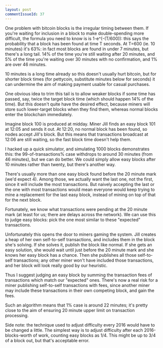 ```yaml
---
layout: post
commentIssueId: 37
---
```

One problem with bitcoin blocks is the irregular timing between them.
If you're waiting for inclusion in a block to make double-spending
more difficult, the formula you need to know is is 1-e^(-(T/600)):
this says the probability that a block has been found at time T
seconds.  At T=600 (ie. 10 minutes) it's 63%: in fact most blocks are
found in under 7 minutes, but there's a long tail.  14% of the time
you're still waiting after 20 minutes, and 5% of the time you're
waiting over 30 minutes with no confirmation, and 1% are over 46
minutes.

10 minutes is a long time already so this doesn't usually hurt
bitcoin, but for shorter block times (for pettycoin, substitute
minutes below for seconds) it can undermine the aim of making payment
usable for casual purchases.

One obvious idea to trim this tail is to allow weaker blocks if some
time has passed, say, twice the target block time (which should happen
14% of the time).  But this doesn't quite have the desired effect,
because miners will store such lower-target blocks when they find
them, whereas normal blocks enter the blockchain immediately.

Imagine block 100 is produced at midday.  Miner Jill finds an easy
block 101 at 12:05 and sends it out.  At 12:20, no normal block has
been found, so nodes accept Jill's block.  But this means that
transactions broadcast at 12:06 are still waiting, so the fast block
time doesn't help them.

I hacked up a quick simulator, and simulating 1000 blocks demonstrates
this: the 99-of-transactions% case withdrops to around 30 minutes
(from 46 minutes), but we can do better.  We could simply allow easy
blocks after 10 minutes rather than twenty, but there's another way.

There's usually more than one easy block found before the 20 minute
mark (we'd expect 4).  Among those, we actually want the last one, not
the first, since it will include the most transactions.  But naively
accepting the last or the one with most transactions would mean
everyone would keep trying to mine a replacement for the last easy
block, instead of mining on top of that for the next block.

Fortunately, we know what transactions were pending at the 20 minute
mark (at least for us; there are delays across the network).  We can
use this to judge easy blocks: pick the one most similar to these
"expected" transactions.

Unfortunately this opens the door to miners gaming the system.  Jill
creates a heap of her own self-to-self transactions, and includes them
in the block she's solving.  If she solves it, publish the block like
normal.  If she gets an easy solution, she would wait until just
before the 20 minute mark and she knows her easy block has a chance.
Then she publishes all those self-to-self transactions; any other
miner won't have included those transactions, and her block will look
really good by our heuristic.

Thus I suggest judging an easy block by summing the transaction fees
of transactions which match our "expected" ones.  There's now a real
risk for a miner publishing self-to-self transactions with fees, since
another miner may include these transactions in their own competing
block, and gain the fees.

Such an algorithm means that 1% case is around 22 minutes; it's pretty
close to the aim of ensuring 20 minute upper limit on transaction
processing.

Side note: the technique used to adjust difficulty every 2016 would
have to be changed a little.  The simplest way is to adjust difficulty
after each 2016-blocks-worth of work, counting easy blocks as 1/4.
This might be up to 3/4 of a block out, but that's acceptable error.
